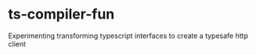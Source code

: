 # ts-compiler-fun
Experimenting transforming typescript interfaces to create a typesafe http client

